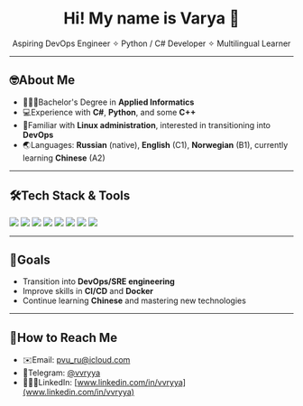 <h1 align="center"> Hi! My name is Varya 👋</h1>

<p align="center"> 
  Aspiring DevOps Engineer ✧ Python  / C# Developer ✧ Multilingual Learner
</p>

---

## 🤓About Me

- 👩🏼‍🎓Bachelor's Degree in **Applied Informatics**
- 💻Experience with **C#**, **Python**, and some **C++**
- 👾Familiar with **Linux administration**, interested in transitioning into **DevOps**
- 🌏Languages: **Russian** (native), **English** (C1), **Norwegian** (B1), currently learning **Chinese** (A2)

---

## 🛠️Tech  Stack & Tools

<p>
  <img src="https://img.shields.io/badge/-C%23-239120?style=flat&logo=c-sharp&logoColor=white" />
  <img src="https://img.shields.io/badge/-Python-3776AB?style=flat&logo=python&logoColor=white" />
  <img src="https://img.shields.io/badge/-C++-00599C?style=flat&logo=c%2B%2B&logoColor=white" />
  <img src="https://img.shields.io/badge/-Linux-FCC624?style=flat&logo=linux&logoColor=black" />
  <img src="https://img.shields.io/badge/-Git-F05032?style=flat&logo=git&logoColor=white" />
  <img src="https://img.shields.io/badge/-GitHub-181717?style=flat&logo=github&logoColor=white" />
  <img src="https://img.shields.io/badge/-Docker-2496ED?style=flat&logo=docker&logoColor=white" />
  <img src="https://img.shields.io/badge/-Bash-4EAA25?style=flat&logo=gnubash&logoColor=white" />
</p>

---

## 🎯Goals

- Transition into **DevOps/SRE engineering**
- Improve skills in **CI/CD** and **Docker**
- Continue learning **Chinese** and mastering new technologies

---

## 📱How to Reach Me

- ✉️Email: pvu_ru@icloud.com
- 💬Telegram: [@vvryya](https://t.me/vvryya)
- 👩🏼‍💻LinkedIn: [www.linkedin.com/in/vvryya](www.linkedin.com/in/vvryya)
